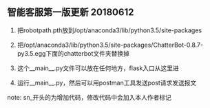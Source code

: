 ## 智能客服第一版更新 20180612

1. 把robotpath.pth放到/opt/anaconda3/lib/python3.5/site-packages

2. 把/opt/anaconda3/lib/python3.5/site-packages/ChatterBot-0.8.7-py3.5.egg下面的chatterbot文件夹替换掉

3. 这个__main__.py文件可以放在任何地方，flask入口从这里进

4. 运行__main__.py，然后可以用postman工具发送post请求发送报文



note: sn_开头的为增加代码，修改代码中会加入本人作者标记
